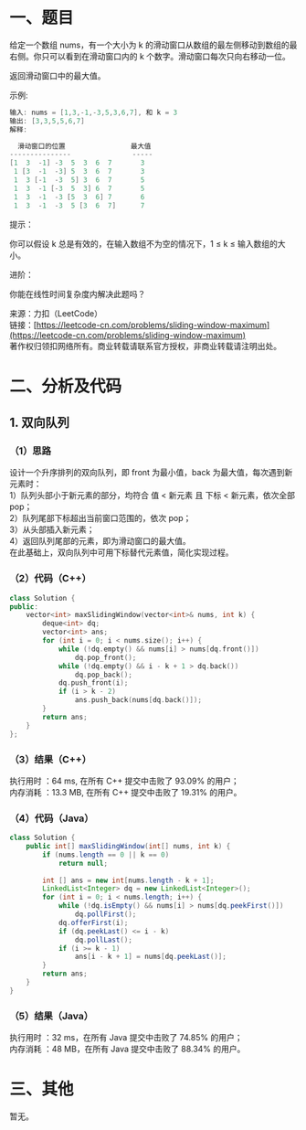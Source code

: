 # 一、题目
给定一个数组 nums，有一个大小为 k 的滑动窗口从数组的最左侧移动到数组的最右侧。你只可以看到在滑动窗口内的 k 个数字。滑动窗口每次只向右移动一位。  
  
返回滑动窗口中的最大值。   
  
示例:  
```c++
输入: nums = [1,3,-1,-3,5,3,6,7], 和 k = 3
输出: [3,3,5,5,6,7] 
解释: 

  滑动窗口的位置                最大值
---------------               -----
[1  3  -1] -3  5  3  6  7       3
 1 [3  -1  -3] 5  3  6  7       3
 1  3 [-1  -3  5] 3  6  7       5
 1  3  -1 [-3  5  3] 6  7       5
 1  3  -1  -3 [5  3  6] 7       6
 1  3  -1  -3  5 [3  6  7]      7
 ```
  
提示：  
  
你可以假设 k 总是有效的，在输入数组不为空的情况下，1 ≤ k ≤ 输入数组的大小。  
  
进阶：  
  
你能在线性时间复杂度内解决此题吗？  
  
来源：力扣（LeetCode）  
链接：[https://leetcode-cn.com/problems/sliding-window-maximum](https://leetcode-cn.com/problems/sliding-window-maximum)  
著作权归领扣网络所有。商业转载请联系官方授权，非商业转载请注明出处。  
# 二、分析及代码
## 1. 双向队列
### （1）思路
设计一个升序排列的双向队列，即 front 为最小值，back 为最大值，每次遇到新元素时：  
1）队列头部小于新元素的部分，均符合 值 < 新元素 且 下标 < 新元素，依次全部 pop；  
2）队列尾部下标超出当前窗口范围的，依次 pop；  
3）从头部插入新元素；  
4）返回队列尾部的元素，即为滑动窗口的最大值。  
在此基础上，双向队列中可用下标替代元素值，简化实现过程。  
### （2）代码（C++）
```cpp
class Solution {
public:
    vector<int> maxSlidingWindow(vector<int>& nums, int k) {
        deque<int> dq;
        vector<int> ans;
        for (int i = 0; i < nums.size(); i++) {
            while (!dq.empty() && nums[i] > nums[dq.front()])
                dq.pop_front();
            while (!dq.empty() && i - k + 1 > dq.back())
                dq.pop_back();
            dq.push_front(i);
            if (i > k - 2)
                ans.push_back(nums[dq.back()]);
        }
        return ans;
    }
};
```
### （3）结果（C++）
执行用时 ：64 ms, 在所有 C++ 提交中击败了 93.09% 的用户；  
内存消耗 ：13.3 MB, 在所有 C++ 提交中击败了 19.31% 的用户。  
### （4）代码（Java）
```Java
class Solution {
    public int[] maxSlidingWindow(int[] nums, int k) {
        if (nums.length == 0 || k == 0)
            return null;
        
        int [] ans = new int[nums.length - k + 1];
        LinkedList<Integer> dq = new LinkedList<Integer>();
        for (int i = 0; i < nums.length; i++) {
            while (!dq.isEmpty() && nums[i] > nums[dq.peekFirst()])
                dq.pollFirst();
            dq.offerFirst(i);
            if (dq.peekLast() <= i - k)
                dq.pollLast();
            if (i >= k - 1)
                ans[i - k + 1] = nums[dq.peekLast()];
        }
        return ans;
    }
}
```
### （5）结果（Java）
执行用时 ：32 ms，在所有 Java 提交中击败了 74.85% 的用户；    
内存消耗 ：48 MB，在所有 Java 提交中击败了 88.34% 的用户。      
# 三、其他  
暂无。  
